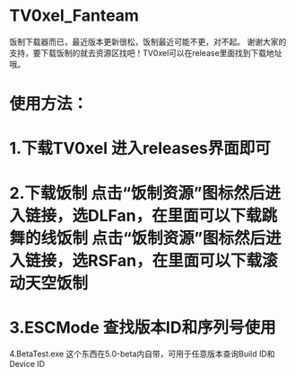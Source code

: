 # TV0xel_Fanteam
饭制下载器而已，最近版本更新很松，饭制最近可能不更，对不起。
谢谢大家的支持，要下载饭制的就去资源区找吧！TV0xel可以在release里面找到下载地址哦。

使用方法：
===========================
1.下载TV0xel
进入releases界面即可
===========================
2.下载饭制
点击“饭制资源”图标然后进入链接，选DLFan，在里面可以下载跳舞的线饭制
点击“饭制资源”图标然后进入链接，选RSFan，在里面可以下载滚动天空饭制
===========================
3.ESCMode
查找版本ID和序列号使用
===========================
4.BetaTest.exe
这个东西在5.0-beta内自带，可用于任意版本查询Build ID和Device ID
